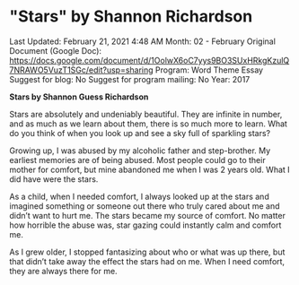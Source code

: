 # "Stars" by Shannon Richardson

Last Updated: February 21, 2021 4:48 AM
Month: 02 - February
Original Document (Google Doc): https://docs.google.com/document/d/1OolwX6oC7yys9BO3SUxHRkgKzulQ7NRAWO5VuzT1SGc/edit?usp=sharing
Program: Word Theme Essay
Suggest for blog: No
Suggest for program mailing: No
Year: 2017

**Stars by Shannon Guess Richardson**

Stars are absolutely and undeniably beautiful. They are infinite in number, and as much as we learn about them, there is so much more to learn. What do you think of when you look up and see a sky full of sparkling stars?

Growing up, I was abused by my alcoholic father and step-brother. My earliest memories are of being abused. Most people could go to their mother for comfort, but mine abandoned me when I was 2 years old. What I did have were the stars.

As a child, when I needed comfort, I always looked up at the stars and imagined something or someone out there who truly cared about me and didn’t want to hurt me. The stars became my source of comfort. No matter how horrible the abuse was, star gazing could instantly calm and comfort me.

As I grew older, I stopped fantasizing about who or what was up there, but that didn’t take away the effect the stars had on me. When I need comfort, they are always there for me.